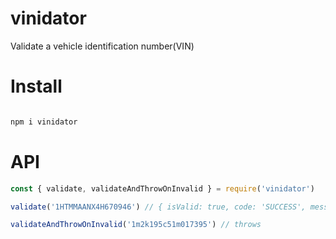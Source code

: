 # vinidator
Validate a vehicle identification number(VIN)

# Install

```sh

npm i vinidator

```

# API

```js
const { validate, validateAndThrowOnInvalid } = require('vinidator')

validate('1HTMMAANX4H670946') // { isValid: true, code: 'SUCCESS', message: 'VIN is valid' }

validateAndThrowOnInvalid('1m2k195c51m017395') // throws

```
